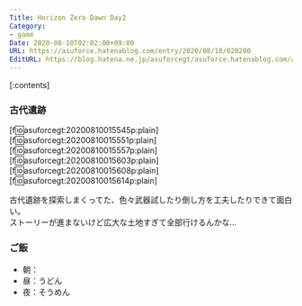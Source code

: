 ```yaml
---
Title: Horizon Zero Dawn Day2
Category:
- game
Date: 2020-08-10T02:02:00+09:00
URL: https://asuforce.hatenablog.com/entry/2020/08/10/020200
EditURL: https://blog.hatena.ne.jp/asuforcegt/asuforce.hatenablog.com/atom/entry/26006613612297814
---
```


[:contents]

###  古代遺跡

[f:id:asuforcegt:20200810015545p:plain][f:id:asuforcegt:20200810015551p:plain][f:id:asuforcegt:20200810015557p:plain][f:id:asuforcegt:20200810015603p:plain][f:id:asuforcegt:20200810015608p:plain][f:id:asuforcegt:20200810015614p:plain]

古代遺跡を探索しまくってた、色々武器試したり倒し方を工夫したりできて面白い。  
ストーリーが進まないけど広大な土地すぎて全部行けるんかな...

### ご飯

- 朝：
- 昼：うどん
- 夜：そうめん
